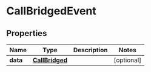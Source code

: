 

# CallBridgedEvent

## Properties

Name | Type | Description | Notes
------------ | ------------- | ------------- | -------------
**data** | [**CallBridged**](CallBridged.md) |  |  [optional]



